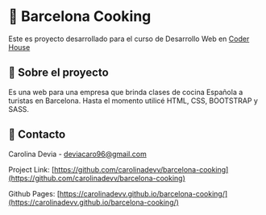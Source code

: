 # 🍅 Barcelona Cooking

Este es proyecto desarrollado para el curso de Desarrollo Web en [Coder House](https://www.coderhouse.com/)

## 🚀 Sobre el proyecto

Es una web para una empresa que brinda clases de cocina Española a turistas en Barcelona.
Hasta el momento utilicé HTML, CSS, BOOTSTRAP y SASS.

## 💌 Contacto

Carolina Devia - deviacaro96@gmail.com

Project Link: [https://github.com/carolinadevv/barcelona-cooking](https://github.com/carolinadevv/barcelona-cooking)

Github Pages: [https://carolinadevv.github.io/barcelona-cooking/](https://carolinadevv.github.io/barcelona-cooking/)

